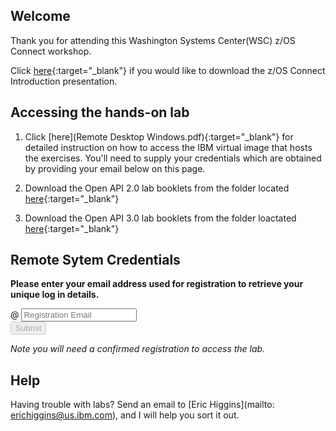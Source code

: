 <script src="https://ajax.googleapis.com/ajax/libs/jquery/3.1.0/jquery.min.js"></script>
<script src="./core-min.js"></script>
<script src="./md5-min.js"></script>
<script src="./wildfire-labs.js"></script>
<link href="https://cdn.jsdelivr.net/npm/bootstrap@5.1.0/dist/css/bootstrap.min.css" rel="stylesheet" integrity="sha384-KyZXEAg3QhqLMpG8r+8fhAXLRk2vvoC2f3B09zVXn8CA5QIVfZOJ3BCsw2P0p/We" crossorigin="anonymous">

## Welcome

Thank you for attending this Washington Systems Center(WSC) z/OS Connect workshop. 

Click [here](https://github.com/ibm-wsc/zCONNEE-Wildfire-Workshop/blob/master/ZCINTRO%20-%20Introduction%20to%20zOS%20Connect%20EE.pdf){:target="_blank"} if you would like to download the z/OS Connect Introduction presentation.



## Accessing the hands-on lab

1) Click [here](Remote Desktop Windows.pdf){:target="_blank"} for detailed instruction on how to access the IBM virtual image that hosts the exercises.  You'll need to supply your credentials which are obtained by providing your email below on this page.

2) Download the Open API 2.0 lab booklets from the folder located [here](https://github.com/ibm-wsc/zCONNEE-Wildfire-Workshop/tree/master/OpenAPI2){:target="_blank"} 

3) Download the Open API 3.0 lab booklets from the folder loactated [here](https://github.com/ibm-wsc/zCONNEE-Wildfire-Workshop/tree/master/OpenAPI3){:target="_blank"} 



## Remote Sytem Credentials

**Please enter your email address used for registration to retrieve your unique log in details.**

<form onsubmit="return false;">
<div class="input-group mb-3 col-6">
<span class="input-group-text" id="basic-addon1">@</span>
<input type="email" class="form-control" placeholder="Registration Email" aria-label="Email" aria-describedby="basic-addon1" id="registration-email" maxlength="50" required oninput="validate();">
</div>
<div class="col-6">
<button id="btn-submit" class="btn btn-primary" type="submit" onclick="getLab(document.getElementById('registration-email').value)" disabled>Submit</button>
</div>
</form>
<div id="lab" class=".container .text-monospace">
<em>Note you will need a confirmed registration to access the lab.</em>
</div>

## Help 
Having trouble with labs? Send an email to [Eric Higgins](mailto: erichiggins@us.ibm.com), and I will help you sort it out.
